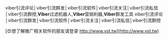 viber引流评论│viber引流群发│viber引流软件│viber引流关注│viber引流私信│viber引流群控,**Viber**过滤机器人,**Viber**营销利器,**Viber**群发工具
viber引流评论│viber引流群发│viber引流软件│viber引流关注│viber引流私信│viber引流群控

[😍想了解推广相关软件的朋友请登录 http://www.vst.tw](http://www.vst.tw)



